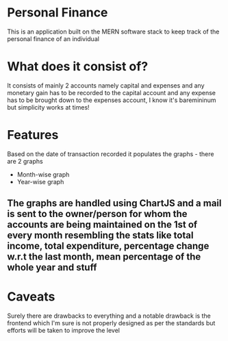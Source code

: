 # Personal Finance
This is an application built on the MERN software stack to keep track of the personal finance of an individual

# What does it consist of?
It consists of mainly 2 accounts namely capital and expenses and any monetary gain has to be recorded to the capital account and any expense has to be brought down to the expenses account, I know it's baremininum but simplicity works at times!

# Features
Based on the date of transaction recorded it populates the graphs - there are 2 graphs
* Month-wise graph
* Year-wise graph

## The graphs are handled using ChartJS and a mail is sent to the owner/person for whom the accounts are being maintained on the 1st of every month resembling the stats like total income, total expenditure, percentage change w.r.t the last month, mean percentage of the whole year and stuff

# Caveats
Surely there are drawbacks to everything and a notable drawback is the frontend which I'm sure is not properly designed as per the standards but efforts will be taken to improve the level
